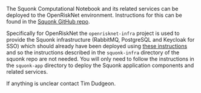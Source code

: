 The Squonk Computational Notebook and its related services can be deployed to the OpenRiskNet environment.
Instructions for this can be found in the
[Squonk GitHub repo](https://github.com/InformaticsMatters/squonk/tree/master/openshift/templates).

Specifically for OpenRiskNet the `openrisknet-infra` project is used to provide the Squonk infrastructure (RabbitMQ, 
PostgreSQL and Keycloak for SSO) which should already have been deployed using 
[these instructions](../openrisknet-infra) and so the instructions described in the `squonk-infra` directory of the squonk 
repo are not needed. You will only need to follow the instructions in the `squonk-app` directory to deploy the Squonk
application components and related services.

If anything is unclear contact Tim Dudgeon.
